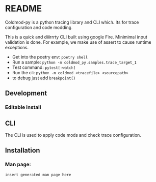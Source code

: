 # README

Coldmod-py is a python tracing library and CLI which.
Its for trace configuration and code modding.

This is a quick and diiirrrty CLI built using google Fire.
Minimimal input validation is done.
For example, we make use of assert to cause runtime exceptions.




* Get into the poetry env: `poetry shell`
* Run a sample: `python -m coldmod_py.samples.trace_target_1`
* Test command: `pytest[-watch]`
* Run the cli: `python -m coldmod <tracefile> <sourcepath>`
* to debug just add `breakpoint()`

## Development

### Editable install


## CLI

The CLI is used to apply code mods and check trace configuration.

## Installation

### Man page:
```
insert generated man page here
```
